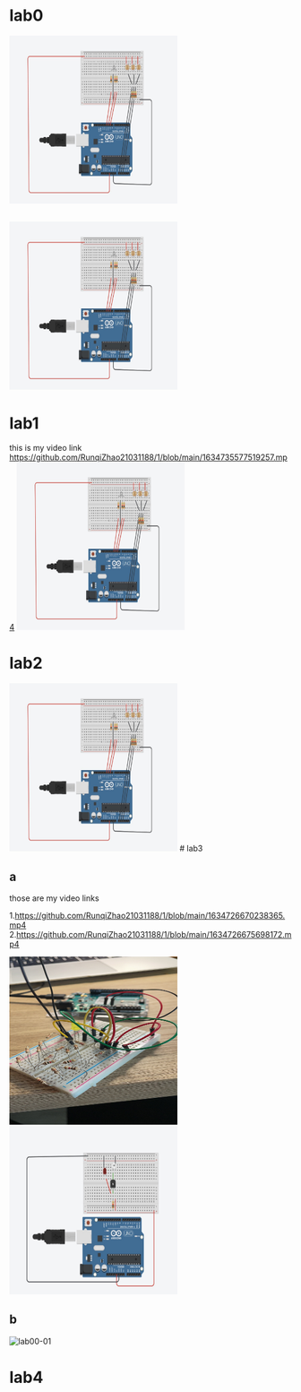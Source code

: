 # lab0

<img src="https://github.com/RunqiZhao21031188/1/blob/main/931634727743_.pic_hd.jpg" width="300px" height="300px" alt="lab00-01"/>

##
<img src="https://github.com/RunqiZhao21031188/1/blob/main/931634727743_.pic_hd.jpg" width="300px" height="300px" alt="lab00-01"/>

# lab1
this is my video link
https://github.com/RunqiZhao21031188/1/blob/main/1634735577519257.mp4
<img src="https://github.com/RunqiZhao21031188/1/blob/main/931634727743_.pic_hd.jpg" width="300px" height="300px" alt="lab00-01"/>

# lab2

<img src="https://github.com/RunqiZhao21031188/1/blob/main/931634727743_.pic_hd.jpg" width="300px" height="300px" alt="lab00-01"/>
# lab3

## a

those are my video links

1.https://github.com/RunqiZhao21031188/1/blob/main/1634726670238365.mp4
2.https://github.com/RunqiZhao21031188/1/blob/main/1634726675698172.mp4

<img src="https://github.com/RunqiZhao21031188/1/blob/main/891634726670_.pic_hd.jpg" width="300px" height="300px" alt="lab00-01"/>
<img src="https://github.com/RunqiZhao21031188/1/blob/main/851634722916_.pic.jpg" width="300px" height="300px" alt="lab00-01"/>

## b

<img src="https://github.com/RunqiZhao21031188/1/blob/main/911634726682_.pic_hd.jpg" width="300px" height="300px" alt="lab00-01"/>

# lab4
